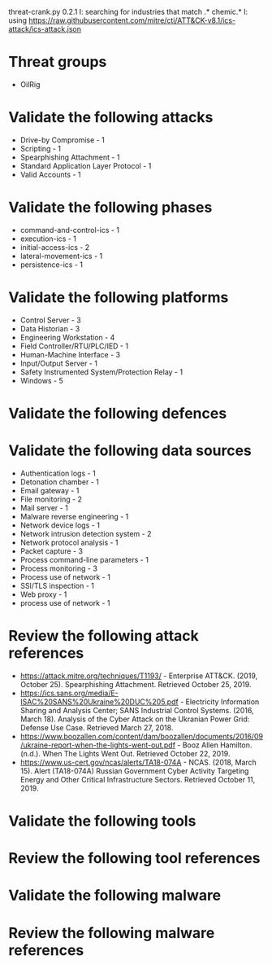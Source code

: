 threat-crank.py 0.2.1
I: searching for industries that match .* chemic.*
I: using https://raw.githubusercontent.com/mitre/cti/ATT&CK-v8.1/ics-attack/ics-attack.json
# Threat groups

* OilRig

# Validate the following attacks

* Drive-by Compromise - 1
* Scripting - 1
* Spearphishing Attachment - 1
* Standard Application Layer Protocol - 1
* Valid Accounts - 1

# Validate the following phases

* command-and-control-ics - 1
* execution-ics - 1
* initial-access-ics - 2
* lateral-movement-ics - 1
* persistence-ics - 1

# Validate the following platforms

* Control Server - 3
* Data Historian - 3
* Engineering Workstation - 4
* Field Controller/RTU/PLC/IED - 1
* Human-Machine Interface - 3
* Input/Output Server - 1
* Safety Instrumented System/Protection Relay - 1
* Windows - 5

# Validate the following defences


# Validate the following data sources

* Authentication logs - 1
* Detonation chamber - 1
* Email gateway - 1
* File monitoring - 2
* Mail server - 1
* Malware reverse engineering - 1
* Network device logs - 1
* Network intrusion detection system - 2
* Network protocol analysis - 1
* Packet capture - 3
* Process command-line parameters - 1
* Process monitoring - 3
* Process use of network - 1
* SSl/TLS inspection - 1
* Web proxy - 1
* process use of network - 1

# Review the following attack references

* https://attack.mitre.org/techniques/T1193/ - Enterprise ATT&CK. (2019, October 25). Spearphishing Attachment. Retrieved October 25, 2019.
* https://ics.sans.org/media/E-ISAC%20SANS%20Ukraine%20DUC%205.pdf - Electricity Information Sharing and Analysis Center; SANS Industrial Control Systems. (2016, March 18). Analysis of the Cyber Attack on the Ukranian Power Grid: Defense Use Case. Retrieved March 27, 2018.
* https://www.boozallen.com/content/dam/boozallen/documents/2016/09/ukraine-report-when-the-lights-went-out.pdf - Booz Allen Hamilton. (n.d.). When The Lights Went Out. Retrieved October 22, 2019.
* https://www.us-cert.gov/ncas/alerts/TA18-074A - NCAS. (2018, March 15). Alert (TA18-074A) Russian Government Cyber Activity Targeting Energy and Other Critical Infrastructure Sectors. Retrieved October 11, 2019.

# Validate the following tools


# Review the following tool references


# Validate the following malware


# Review the following malware references


